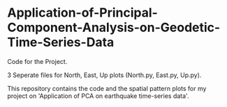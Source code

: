 # Application-of-Principal-Component-Analysis-on-Geodetic-Time-Series-Data
Code for the Project.

3 Seperate files for North, East, Up plots  (North.py, East.py, Up.py).

This repository contains the code and the spatial pattern plots for my project on 'Application of PCA on earthquake time-series data'. 
